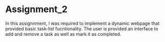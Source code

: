 # Assignment_2


In this assignnment, I was required to implement a dynamic webpage that provided
basic task-list fucntionality. The user is provided an interface to add and remove
a task as well as mark it as completed. 

